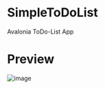 # SimpleToDoList
Avalonia ToDo-List App
# Preview
![image](https://github.com/user-attachments/assets/4671c5fc-1f2c-4842-bd9e-8876516d9589)
